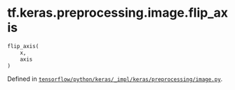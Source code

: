 <div itemscope itemtype="http://developers.google.com/ReferenceObject">
<meta itemprop="name" content="tf.keras.preprocessing.image.flip_axis" />
</div>

# tf.keras.preprocessing.image.flip_axis

``` python
flip_axis(
    x,
    axis
)
```



Defined in [`tensorflow/python/keras/_impl/keras/preprocessing/image.py`](https://www.tensorflow.org/code/tensorflow/python/keras/_impl/keras/preprocessing/image.py).

